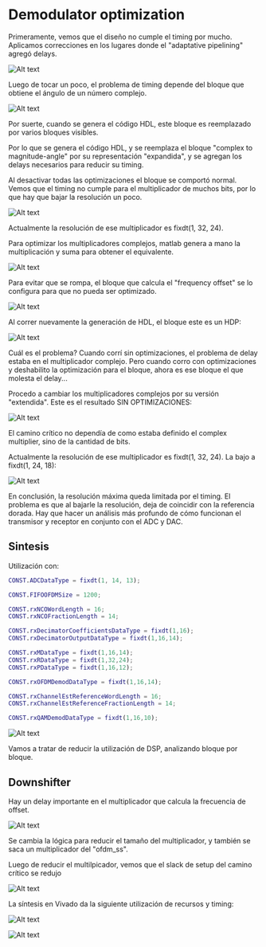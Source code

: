 # Demodulator optimization

Primeramente, vemos que el diseño no cumple el timing por mucho. Aplicamos correcciones en los lugares donde el "adaptative pipelining" agregó delays.

![Alt text](images/first_run.png)

Luego de tocar un poco, el problema de timing depende del bloque que obtiene el ángulo de un número complejo.

![Alt text](images/angle_timing.png)

Por suerte, cuando se genera el código HDL, este bloque es reemplazado por varios bloques visibles.

Por lo que se genera el código HDL, y se reemplaza el bloque "complex to magnitude-angle" por su representación "expandida", y se agregan los delays necesarios para reducir su timing.

Al desactivar todas las optimizaciones el bloque se comportó normal. Vemos que el timing no cumple para el multiplicador de muchos bits, por lo que hay que bajar la resolución un poco.

![Alt text](images/timing_without_clock_pipelining.png)

Actualmente la resolución de ese multiplicador es fixdt(1, 32, 24).

Para optimizar los multiplicadores complejos, matlab genera a mano la multiplicación y suma para obtener el equivalente.

![Alt text](images/complex_multiply.png)

Para evitar que se rompa, el bloque que calcula el "frequency offset" se lo configura para que no pueda ser optimizado.

![Alt text](images/freq_offset_properties.png)

Al correr nuevamente la generación de HDL, el bloque este es un HDP:

![Alt text](images/aa.png)

Cuál es el problema? Cuando corrí sin optimizaciones, el problema de delay estaba en el multiplicador complejo. Pero cuando corro con optimizaciones y deshabilito la optimización para el bloque, ahora es ese bloque el que molesta el delay...

Procedo a cambiar los multiplicadores complejos por su versión "extendida". Este es el resultado SIN OPTIMIZACIONES:

![Alt text](images/bb.png)

El camino crítico no dependía de como estaba definido el complex multiplier, sino de la cantidad de bits.

Actualmente la resolución de ese multiplicador es fixdt(1, 32, 24). La bajo a fixdt(1, 24, 18):

![Alt text](images/cc.png)

En conclusión, la resolución máxima queda limitada por el timing. El problema es que al bajarle la resolución, deja de coincidir con la referencia dorada. Hay que hacer un análisis más profundo de cómo funcionan el transmisor y receptor en conjunto con el ADC y DAC.


## Sintesis

Utilización con:

```m
CONST.ADCDataType = fixdt(1, 14, 13);

CONST.FIFOOFDMSize = 1200;

CONST.rxNCOWordLength = 16;
CONST.rxNCOFractionLength = 14; 

CONST.rxDecimatorCoefficientsDataType = fixdt(1,16);
CONST.rxDecimatorOutputDataType = fixdt(1,16,14);

CONST.rxMDataType = fixdt(1,16,14);
CONST.rxRDataType = fixdt(1,32,24);
CONST.rxPDataType = fixdt(1,16,12);

CONST.rxOFDMDemodDataType = fixdt(1,16,14);

CONST.rxChannelEstReferenceWordLength = 16;
CONST.rxChannelEstReferenceFractionLength = 14;

CONST.rxQAMDemodDataType = fixdt(1,16,10);
```

![Alt text](images/dd.png)

Vamos a tratar de reducir la utilización de DSP, analizando bloque por bloque.

## Downshifter

Hay un delay importante en el multiplicador que calcula la frecuencia de offset.

![Alt text](images/ee.png)

Se cambia la lógica para reducir el tamaño del multiplicador, y también se saca un multiplicador del "ofdm_ss".

Luego de reducir el multilpicador, vemos que el slack de setup del camino crítico se redujo

![Alt text](images/ff.png)

La síntesis en Vivado da la siguiente utilización de recursos y timing:

![Alt text](images/gg.png)

![Alt text](images/hh.png)
